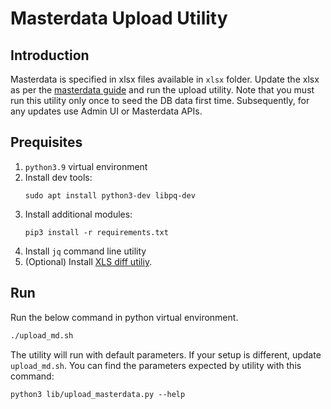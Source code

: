 # Masterdata Upload Utility

## Introduction
Masterdata is specified in xlsx files available in `xlsx` folder.  Update the xlsx as per the [masterdata guide](../../../../docs/master_data_tables.xlsx) and run the upload utility. Note that you must run this utility only once to seed the DB data first time.  Subsequently, for any updates use Admin UI or Masterdata APIs. 

## Prequisites
1. `python3.9` virtual environment
2. Install dev tools:
	```
	sudo apt install python3-dev libpq-dev
	```
3. Install additional modules:
	```
	pip3 install -r requirements.txt
	```
4. Install `jq` command line utility
5. (Optional) Install [XLS diff utiliy](https://github.com/na-ka-na/ExcelCompare).

## Run
Run the below command in python virtual environment.
```sh
./upload_md.sh
```
The utility will run with default parameters. If your setup is different, update `upload_md.sh`.  You can find the parameters expected by utility with this command:
```
python3 lib/upload_masterdata.py --help
```
